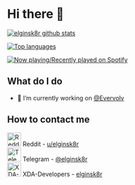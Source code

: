 # Hi there 👋
[![elginsk8r github stats](https://github-readme-stats.vercel.app/api?username=elginsk8r&show_icons=true&include_all_commits=true&theme=tokyonight)](https://github.com/elginsk8r)

[![Top languages](https://github-readme-stats.vercel.app/api/top-langs/?username=elginsk8r&layout=compact&langs_count=10&theme=tokyonight)](https://github.com/elginsk8r)

[![Now playing/Recently played on Spotify](https://spotify-github-profile.vercel.app/api/view?uid=2244v76xbg3ngtcv7abttdu6q&cover_image=true&theme=default)](https://github.com/kittinan/spotify-github-profile)

## What do I do
- 🔨 I’m currently working on [@Evervolv](https://github.com/Evervolv)

## How to contact me
<img src="https://www.vectorlogo.zone/logos/reddit/reddit-icon.svg" alt="Reddit" width="32"/> Reddit - [u/elginsk8r](https://reddit.com/u/elginsk8r)<br>
<img src="https://www.vectorlogo.zone/logos/telegram/telegram-icon.svg" alt="Telegram" width="32"/> Telegram - [@elginsk8r](https://t.me/elginsk8r)<br>
<img src="https://www.svgrepo.com/show/331651/xda-developers.svg" alt="XDA-Developers" width="32"/> XDA-Developers - [elginsk8r](https://forum.xda-developers.com/m/elginsk8r.3450227)
